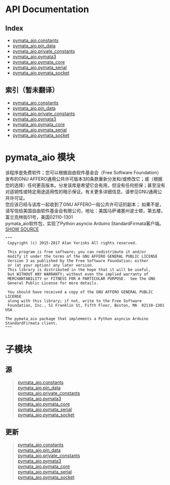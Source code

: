 # API Documentation
## Index
+ [pymata_aio.constants](https://htmlpreview.github.io/?https://raw.githubusercontent.com/MrYsLab/pymata-aio/master/documentation/html/constants.m.html)
+ [pymata_aio.pin_data](https://htmlpreview.github.io/?https://raw.githubusercontent.com/MrYsLab/pymata-aio/master/documentation/html/pin_data.m.html)
+ [pymata_aio.private_constants](https://htmlpreview.github.io/?https://raw.githubusercontent.com/MrYsLab/pymata-aio/master/documentation/html/private_constants.m.html)
+ [pymata_aio.pymata3](https://htmlpreview.github.io/?https://raw.githubusercontent.com/MrYsLab/pymata-aio/master/documentation/html/pymata3.m.html)
+ [pymata_aio.pymata_core](https://htmlpreview.github.io/?https://raw.githubusercontent.com/MrYsLab/pymata-aio/master/documentation/html/pymata_core.m.html)
+ [pymata_aio.pymata_serial](https://htmlpreview.github.io/?https://raw.githubusercontent.com/MrYsLab/pymata-aio/master/documentation/html/pymata_serial.m.html)
+ [pymata_aio.pymata_socket](https://htmlpreview.github.io/?https://raw.githubusercontent.com/MrYsLab/pymata-aio/master/documentation/html/pymata_socket.m.html)
## 索引（暂未翻译）
+ [pymata_aio.constants]()
+ [pymata_aio.pin_data]()
+ [pymata_aio.private_constants]()
+ [pymata_aio.pymata3]()
+ [pymata_aio.pymata_core]()
+ [pymata_aio.pymata_serial]()
+ [pymata_aio.pymata_socket]()

# pymata_aio 模块
该程序是免费软件；您可以根据自由软件基金会（Free Software Foundation）发布的GNU AFFERO通用公共许可版本3的条款重新分发和/或修改它；或（根据您的选择）任何更高版本。分发该库是希望它会有用，但没有任何担保；甚至没有对适销性或特定用途适用性的暗示保证。有关更多详细信息，请参见GNU通用公共许可证。  
您应该已经与该库一起收到了GNU AFFERO一般公共许可证的副本； 如果不是，请写信给美国自由软件基金会有限公司，地址：美国马萨诸塞州波士顿，第五楼，富兰克林街51号，美国02110-1301  
pymata_aio软件包，实现了Python asyncio Arduino StandardFirmata客户端。  
[SHOW SOURCE]()
```
"""
 Copyright (c) 2015-2017 Alan Yorinks All rights reserved.

 This program is free software; you can redistribute it and/or
 modify it under the terms of the GNU AFFERO GENERAL PUBLIC LICENSE
 Version 3 as published by the Free Software Foundation; either
 or (at your option) any later version.
 This library is distributed in the hope that it will be useful,
 but WITHOUT ANY WARRANTY; without even the implied warranty of
 MERCHANTABILITY or FITNESS FOR A PARTICULAR PURPOSE.  See the GNU
 General Public License for more details.

 You should have received a copy of the GNU AFFERO GENERAL PUBLIC LICENSE
 along with this library; if not, write to the Free Software
 Foundation, Inc., 51 Franklin St, Fifth Floor, Boston, MA  02110-1301  USA

The pymata_aio package that implements a Python asyncio Arduino StandardFirmata client.
"""
```

# 子模块
## 源
>[pymata_aio.constants](https://htmlpreview.github.io/?https://raw.githubusercontent.com/MrYsLab/pymata-aio/master/documentation/html/constants.m.html)  
>[pymata_aio.pin_data](https://htmlpreview.github.io/?https://raw.githubusercontent.com/MrYsLab/pymata-aio/master/documentation/html/pin_data.m.html)  
>[pymata_aio.private_constants](https://htmlpreview.github.io/?https://raw.githubusercontent.com/MrYsLab/pymata-aio/master/documentation/html/private_constants.m.html)  
>[pymata_aio.pymata3](https://htmlpreview.github.io/?https://raw.githubusercontent.com/MrYsLab/pymata-aio/master/documentation/html/pymata3.m.html)  
>[pymata_aio.pymata_core](https://htmlpreview.github.io/?https://raw.githubusercontent.com/MrYsLab/pymata-aio/master/documentation/html/pymata_core.m.html)  
>[pymata_aio.pymata_serial](https://htmlpreview.github.io/?https://raw.githubusercontent.com/MrYsLab/pymata-aio/master/documentation/html/pymata_serial.m.html)  
>[pymata_aio.pymata_socket](https://htmlpreview.github.io/?https://raw.githubusercontent.com/MrYsLab/pymata-aio/master/documentation/html/pymata_socket.m.html)
## 更新
>[pymata_aio.constants]()  
>[pymata_aio.pin_data]()  
>[pymata_aio.private_constants]()  
>[pymata_aio.pymata3]()  
>[pymata_aio.pymata_core]()  
>[pymata_aio.pymata_serial]()  
>[pymata_aio.pymata_socket]()  